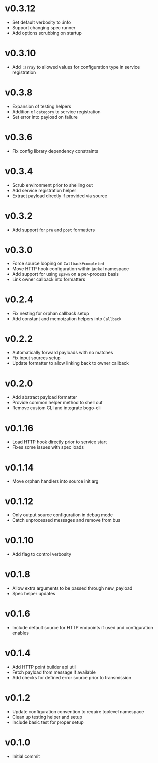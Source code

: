 # v0.3.12
* Set default verbosity to :info
* Support changing spec runner
* Add options scrubbing on startup

# v0.3.10
* Add `:array` to allowed values for configuration type in service registration

# v0.3.8
* Expansion of testing helpers
* Addition of `category` to service registration
* Set error into payload on failure

# v0.3.6
* Fix config library dependency constraints

# v0.3.4
* Scrub environment prior to shelling out
* Add service registration helper
* Extract payload directly if provided via source

# v0.3.2
* Add support for `pre` and `post` formatters

# v0.3.0
* Force source looping on `Callback#completed`
* Move HTTP hook configuration within jackal namespace
* Add support for using `spawn` on a per-process basis
* Link owner callback into formatters

# v0.2.4
* Fix nesting for orphan callback setup
* Add constant and memoization helpers into `Callback`

# v0.2.2
* Automatically forward payloads with no matches
* Fix input sources setup
* Update formatter to allow linking back to owner callback

# v0.2.0
* Add abstract payload formatter
* Provide common helper method to shell out
* Remove custom CLI and integrate bogo-cli

# v0.1.16
* Load HTTP hook directly prior to service start
* Fixes some issues with spec loads

# v0.1.14
* Move orphan handlers into source init arg

# v0.1.12
* Only output source configuration in debug mode
* Catch unprocessed messages and remove from bus

# v0.1.10
* Add flag to control verbosity

# v0.1.8
* Allow extra arguments to be passed through new_payload
* Spec helper updates

# v0.1.6
* Include default source for HTTP endpoints if used and configuration enables

# v0.1.4
* Add HTTP point builder api util
* Fetch payload from message if available
* Add checks for defined error source prior to transmission

# v0.1.2
* Update configuration convention to require toplevel namespace
* Clean up testing helper and setup
* Include basic test for proper setup

# v0.1.0
* Initial commit
